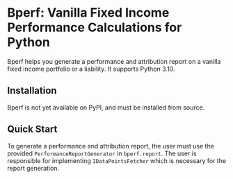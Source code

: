 # Bperf: Vanilla Fixed Income Performance Calculations for Python

Bperf helps you generate a performance and attribution report on a
vanilla fixed income portfolio or a liability. It supports Python 3.10.

## Installation

Bperf is not yet available on PyPI, and must be installed from source.

## Quick Start

To generate a performance and attribution report, the user must use the provided
`PerformanceReportGenerator` in `bperf.report`. The user is responsible for
implementing `IDataPointsFetcher` which is necessary for the report generation.
